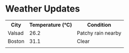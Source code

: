 # Weather Updates

<!-- WEATHER-UPDATE-START -->
<table><tr><th>City</th><th>Temperature (°C)</th><th>Condition</th></tr><tr><td>Valsad</td><td>26.2</td><td>Patchy rain nearby</td></tr><tr><td>Boston</td><td>31.1</td><td>Clear</td></tr><tr><td></td><td></td><td></td></tr></table>
<!-- WEATHER-UPDATE-END -->
